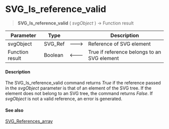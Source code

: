 # SVG_Is_reference_valid

>**SVG_Is_reference_valid** ( *svgObject* ) -> Function result

| Parameter | Type |  | Description |
| --- | --- | --- | --- |
| svgObject | SVG_Ref | &#x1F852; | Reference of SVG element |
| Function result | Boolean | &#x1F850; | True if reference belongs to an SVG element |



#### Description 

The SVG\_Is\_reference\_valid command returns *True* if the reference passed in the *svgObject* parameter is that of an element of the SVG tree. If the element does not belong to an SVG tree, the command returns *False*. If *svgObject* is not a valid reference, an error is generated.

#### See also 

[SVG\_References\_array](SVG%5FReferences%5Farray.md)  